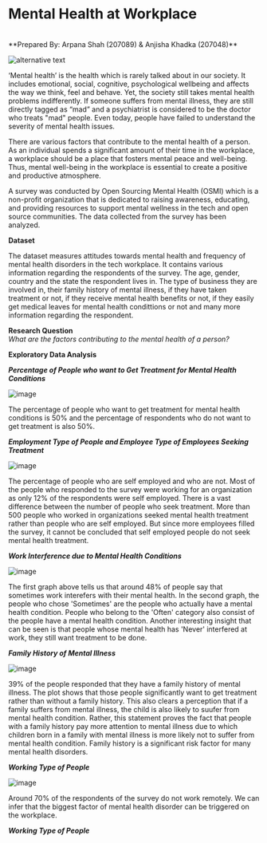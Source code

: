 # Mental Health at Workplace
<br>
**Prepared By: Arpana Shah (207089) & Anjisha Khadka (207048)**

![alternative text](https://cdn.pixabay.com/photo/2022/10/18/11/02/mood-7529905_1280.png)

‘Mental health’ is the health which is rarely talked about in our society. It includes emotional, social, cognitive, psychological wellbeing and affects the way we think, feel and behave. Yet, the society still takes mental health problems indifferently. If someone suffers from mental illness, they are still directly tagged as “mad” and a psychiatrist is considered to be the doctor who treats "mad" people. Even today, people have failed to understand the severity of mental health issues. 

There are various factors that contribute to the mental health of a person. As an individual spends a significant amount of their time in the workplace, a workplace should be a place that fosters mental peace and well-being. Thus, mental well-being in the workplace is essential to create a positive and productive atmosphere.

A survey was conducted by Open Sourcing Mental Health (OSMI) which is a non-profit organization that is dedicated to raising awareness, educating, and providing resources to support mental wellness in the tech and open source communities. The data collected from the survey has been analyzed. 

**Dataset**

The dataset measures attitudes towards mental health and frequency of mental health disorders in the tech workplace. It contains various information regarding the respondents of the survey. The age, gender, country and the state the respondent lives in. The type of business they are involved in, their family history of mental illness, if they have taken treatment or not, if they receive mental health benefits or not, if they easily get medical leaves for mental health condittions or not and many more information regarding the respondent. 

**Research Question**
<br>
*What are the factors contributing to the mental health of a person?*

**Exploratory Data Analysis**

***Percentage of People who want to Get Treatment for Mental Health Conditions***

![image](https://github.com/Arpanaaa/Arpana.github.io/assets/159395386/6eeab6d7-d380-4eb9-bd6b-85efe52babd5)

The percentage of people who want to get treatment for mental health conditions is 50% and the percentage of respondents who do not want to get treatment is also 50%. 

***Employment Type of People and Employee Type of Employees Seeking Treatment***

![image](https://github.com/Arpanaaa/Arpana.github.io/assets/159395386/5498cd22-4e79-4a28-b41c-0b0945fc9b30)

The percentage of people who are self employed and who are not. Most of the people who responded to the survey were working for an organization as only 12% of the respondents were self employed. There is a vast difference between the number of people who seek treatment. More than 500 people who worked in organizations seeked mental health treatment rather than people who are self employed. But since more employees filled the survey, it cannot be concluded that self employed people do not seek mental health treatment. 

***Work Interference due to Mental Health Conditions***

![image](https://github.com/Arpanaaa/Arpana.github.io/assets/159395386/880d99ee-8677-4d82-9dbb-4abe830bc8b7)

The first graph above tells us that around 48% of people say that sometimes work interefers with their mental health. In the second graph, the people who chose 'Sometimes' are the people who actually have a mental health condition. People who belong to the 'Often' category also consist of the people have a mental health condition. Another interesting insight that can be seen is that people whose mental health has 'Never' interfered at work, they still want treatment to be done. 

***Family History of Mental Illness***

![image](https://github.com/Arpanaaa/Arpana.github.io/assets/159395386/9b1af5f5-0fc7-4de2-9bd3-04f247fb0f11)

39% of the people responded that they have a family history of mental illness. The plot shows that those people significantly want to get treatment rather than without a family history. This also clears a perception that if a family suffers from mental illness, the child is also likely to suufer from mental health condition. Rather, this statement proves the fact that people with a family history pay more attention to mental illness due to which children born in a family with mental illness is more likely not to suffer from mental health condition. Family history is a significant risk factor for many mental health disorders.

***Working Type of People***

![image](https://github.com/Arpanaaa/Arpana.github.io/assets/159395386/e1fe42c4-211f-46cb-ab73-11de5969812e)

Around 70% of the respondents of the survey do not work remotely. We can infer that the biggest factor of mental health disorder can be triggered on the workplace. 

***Working Type of People***













